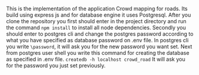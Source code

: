 This is the implementation of the application Crowd mapping for roads.
Its build using express js and for database engine it uses Postgresql.
After you clone the repository you first should enter in the project directory and run the command `npm install` to install all node dependencies.
Secondly you should enter to postgres cli and change the postgres password according to what you have specified as database password on .env file.
In postgres cli you write `\password`, it will ask you for the new password you want set.
Next from postgres user shell you write this command for creating the database as specified in .env file. `createdb -h localhost crowd_road`
It will ask you for the password you just set previously.

